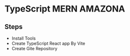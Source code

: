 # TypeScript MERN AMAZONA 

## Steps

* Install Tools
* Create TypeScript React app By Vite
* Create Gite Repository